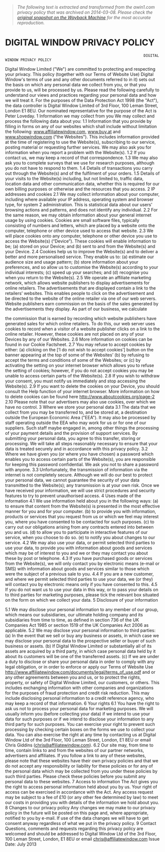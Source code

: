 > *The following text is extracted and transformed from the awin1.com privacy policy that was archived on 2014-03-08. Please check the [original snapshot on the Wayback Machine](https://web.archive.org/web/20140308194838id_/http%3A//www.affiliatewindow.com/documents/legal/privacy.pdf) for the most accurate reproduction.*

# DIGITAL WINDOW PRIVACY POLICY

                                                                   DIGITAL WINDOW PRIVACY POLICY
Digital Window Limited ("We") are committed to protecting and respecting your privacy.
This policy (together with our Terms of Website Use)
Digital Window's terms of use and any other documents referred to in it) sets out the basis on which any personal data we
collect from you, or that you provide to us, will be processed by us. Please read the following carefully to understand our
views and practices regarding your personal data and how we will treat it.
For the purposes of the Data Protection Act 1998 (the "Act"), the data controller is Digital Window Limited of 3rd Floor, 100
Leman Street, London E1 8EU.
Our nominated representative for the purpose of the Act is Peter Loveday.
1 Information we may collect from you
We may collect and process the following data about you:
1.1 Information that you provide by filling in forms on any of our websites which shall include without limitation the
following: www.affiliatewindow.com, www.buy.at and www.shopwindow.com ("the Websites"). This includes information
provided at the time of registering to use the Website(s), subscribing to our service, posting material or requesting further
services. We may also ask you for information when you report a problem with the Website(s).
1.2 If you contact us, we may keep a record of that correspondence.
1.3 We may also ask you to complete surveys that we use for research purposes, although you do not have to respond to
them.
1.4 Details of transactions you carry out through the Website(s) and of the fulfilment of your orders.
1.5 Details of your visits to the Website(s) including, but not limited to, traffic data, location data and other communication
data, whether this is required for our own billing purposes or otherwise and the resources that you access.
2 IP addresses and cookies
2.1 We may collect information about your computer, including where available your IP address, operating system and
browser type, for system 2 administration. This is statistical data about our users' browsing actions and patterns, and does
not identify any individual.
2.2 For the same reason, we may obtain information about your general internet usage by using cookies. Cookies are small
software files, typically consisting of numbers and letters, which are placed by a website onto the computer, telephone or
other device used to access that website.
2.3 We will place cookies onto any computer, telephone or other device you use to access the Website(s) (“Device”). These
cookies will enable information to be;
(a) stored on your Device; and
(b) sent to and from the Website(s) and your Device.
2.4 Cookies help us to improve the Website(s) and to deliver a better and more personalised service. They enable us to:
(a) estimate our audience size and usage pattern;
(b) store information about your preferences, and so allow us to customise the Website(s) according to your individual
interests;
(c) speed up your searches; and
(d) recognise you when you return to the Website(s).
2.5 We operate an affiliate marketing network, which allows website publishers to display advertisements for online
retailers. The advertisements that are displayed contain a link to the retailers’ websites. This enables people to click on
the advertisement and be directed to the website of the online retailer via one of our web servers. Website publishers earn
commission on the basis of the sales generated by the advertisements they display. As part of our business, we calculate


the commission that is earned by recording which website publishers have generated sales for which online retailers. To do
this, our web server uses cookies to record when a visitor of a website publisher clicks on a link to the online retailer.
However, these cookies are not placed on any of your Devices by any of our Websites.
2.6 More information on cookies can be found in our Cookie Factsheet.
2.7 You may refuse to accept cookies by either:
(a) clicking on the [‘I do not wish to accept cookies’] button on the banner appearing at the top of some of the Websites’
(b) by refusing to accept the terms and conditions of some of the Websites; or
(c) by activating the setting on your internet browser which allows you to refuse the setting of cookies;
however, if you do not accept cookies you may be unable to access certain parts of the Website(s).
2.8 If you wish to withdraw your consent, you must notify us immediately and stop accessing the Website(s).
2.9 If you want to delete the cookies on your Device, you should consult the Help function of your internet browser. More
information on how to delete cookies can be found here http://www.aboutcookies.org/page-2
2.10 Please note that our advertisers may also use cookies, over which we have no control.
3 Where we store your personal data
3.1 The data that we collect from you may be transferred to, and be stored at, a destination outside the European Economic
Area ("EEA"). It may also be processed by staff operating outside the EEA who may work for us or for one of our suppliers.
Such staff maybe engaged in, among other things the processing of your payment details and the provision of support
services. By submitting your personal data, you agree to this transfer, storing or processing. We will take all steps
reasonably necessary to ensure that your data is treated securely and in accordance with this privacy policy.
3.2 Where we have given you (or where you have chosen) a password which enables you to access certain parts of the
Website(s), you are responsible for keeping this password confidential. We ask you not to share a password with anyone.
3.3 Unfortunately, the transmission of information via the internet is not completely secure. Although we will do our best to
protect your personal data, we cannot guarantee the security of your data transmitted to the Website(s); any transmission is
at your own risk. Once we have received your information, we will use strict procedures and security features to try to
prevent unauthorised access.
4 Uses made of the information
4.1 We use information held about you in the following ways:
(a) to ensure that content from the Website(s) is presented in the most effective manner for you and for your computer.
(b) to provide you with information, products or services that you request from us or which we feel may interest you, where
you have consented to be contacted for such purposes.
(c) to carry out our obligations arising from any contracts entered into between you and us.
(d) to allow you to participate in interactive features of our service, when you choose to do so.
(e) to notify you about changes to our service.
4.2 We may also use your data, or permit selected third parties to use your data, to provide you with information about
goods and services which may be of interest to you and we or they may contact you about these by post or telephone.
4.3 If you have purchased goods or services from the Website(s), we will only contact you by electronic means (e-mail or
SMS) with information about goods and services similar to those which were the subject of a previous sale to you.
4.4 If you are a new customer, and where we permit selected third parties to use your data, we (or they) will contact you by
electronic means only if you have consented to this.
4.5 If you do not want us to use your data in this way, or to pass your details on to third parties for marketing purposes,
please tick the relevant box situated on the form on which we collect your data.
5 Disclosure of your information


5.1 We may disclose your personal information to any member of our group, which means our subsidiaries, our ultimate
holding company and its subsidiaries from time to time, as defined in section 736 of the UK Companies Act 1985 or section
1519 of the UK Companies Act 2006 as applicable.
5.2 We may disclose your personal information to third parties:
(a) In the event that we sell or buy any business or assets, in which case we may disclose your personal data to the
prospective seller or buyer of such business or assets.
(b) If Digital Window Limited or substantially all of its assets are acquired by a third party, in which case personal data held
by it about its customers will be one of the transferred assets.
(c) If we are under a duty to disclose or share your personal data in order to comply with any legal obligation, or in order to
enforce or apply our Terms of Website Use http://www.affiliatewindow.com/documents/legal/terms_of_use.pdf and or any
other agreements between you and us, or to protect the rights, property, or safety of Digital Window Limited, our
customers, or others. This includes exchanging information with other companies and organizations for the purposes of fraud
protection and credit risk reduction. This may include disclosing personal information to a credit reference agency, who may
keep a record of that information.
6 Your rights
6.1 You have the right to ask us not to process your personal data for marketing purposes. We will usually inform you (before
collecting your data) if we intend to use your data for such purposes or if we intend to disclose your information to any third
party for such purposes. You can exercise your right to prevent such processing by checking certain boxes on the forms we
use to collect your data. You can also exercise the right at any time by contacting us at Digital Window Ltd of the 3rd Floor,
100 Leman Street, London, E1 8EU or email Chris Giddins (chris@affiliatewindow.com).
6.2 Our site may, from time to time, contain links to and from the websites of our partner networks, advertisers and
affiliates. If you follow a link to any of these websites, please note that these websites have their own privacy policies and
that we do not accept any responsibility or liability for these policies or for any of the personal data which may be collected
from you under these policies by such third parties. Please check these policies before you submit any personal data to
these websites.
7 Access to information
The Act gives you the right to access personal information held about you by us. Your right of access can be exercised in
accordance with the Act. Any access request may be subject to a fee of £10 (or any other fee determined by law) to meet
our costs in providing you with details of the information we hold about you.
8 Changes to our privacy policy
Any changes we may make to our privacy policy in the future will be posted on this page and, where appropriate, notified to
you by e-mail. If use of the data changes we will have to get consent anyway regardless of what we put in the privacy
policy.
9 Contact
Questions, comments and requests regarding this privacy policy are welcomed and should be addressed to Digital Window
Ltd of the 3rd Floor, 100 Leman Street, London, E1 8EU or email chris@affiliatewindow.com
Issue Date: July 2013
